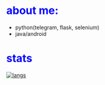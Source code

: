 <h1 style="color:blue;">about me:</h1>

- python(telegram, flask, selenium) 
- java/android 

<h1 style="color:blue;">stats</h1>

[![langs](https://github-readme-stats.vercel.app/api/top-langs/?username=artkegor&exclude_repo=dotfiles&langs_count=8&layout=compact&theme=material-palenight)](https://github.com/artkegor?tab=repositories)
